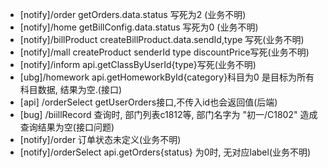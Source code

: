 - [notify]/order getOrders.data.status 写死为2 (业务不明)
- [notify]/home getBillConfig.data.status 写死为0 (业务不明)
- [notify]/billProduct createBillProduct.data.sendId,type 写死(业务不明)
- [notify]/mall createProduct senderId type discountPrice写死(业务不明)
- [notify]/inform  api.getClassByUserId{type}写死(业务不明)
- [ubg]/homework  api.getHomeworkById{category}科目为0 是目标为所有科目数据, 结果为空.(接口)
- [api] /orderSelect getUserOrders接口,不传入id也会返回值(后端)
- [bug] /biillRecord 查询时, 部门列表c1812等, 部门名字为 "初一/C1802" 造成查询结果为空(接口问题)
- [notify]/order 订单状态未定义(业务不明)
- [notify]/orderSelect  api.getOrders{status} 为0时, 无对应label(业务不明)